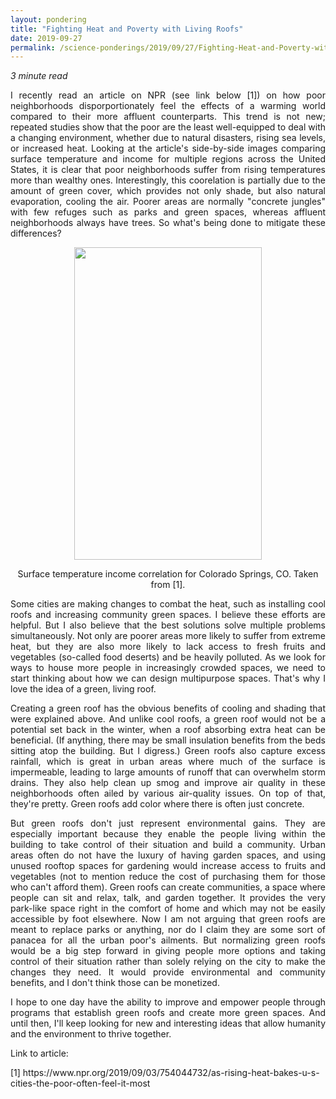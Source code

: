 ```yaml
---
layout: pondering
title: "Fighting Heat and Poverty with Living Roofs"
date: 2019-09-27
permalink: /science-ponderings/2019/09/27/Fighting-Heat-and-Poverty-with-Living-Roofs
---
```


<i>3 minute read</i>

<p align="justify">I recently read an article on NPR (see link below [1]) on how poor neighborhoods disporportionately feel the effects of 
a warming world compared to their more affluent
counterparts. This trend is not new; repeated studies show that the poor are the least well-equipped to deal with a changing environment,
whether due to natural disasters, rising sea levels, or increased heat. Looking at the article's side-by-side images comparing surface 
temperature and income for multiple regions across the United States, it is clear that poor neighborhoods suffer from rising temperatures more 
than wealthy ones. Interestingly, this coorelation is partially due to the amount of green cover, which provides not only shade, but also 
natural evaporation, cooling the air. Poorer areas are normally "concrete jungles" with few refuges such as parks and green spaces,
whereas affluent neighborhoods always have trees. So what's being done to mitigate these differences?</p>

<figure><center><img src="https://rebeccapwong.github.io/images/heat_income_correlation.png" style="width: 300px; height: 500px"/></center></figure>
<figcaption><center>Surface temperature income correlation for Colorado Springs, CO. Taken from [1].</center></figcaption>

<p align="justify">Some cities are making changes to combat the heat, such as installing cool roofs and increasing community green spaces.
I believe these efforts are helpful. But I also believe that the best solutions solve multiple problems simultaneously. Not only are poorer
areas more likely to suffer from extreme heat, but they are also more likely to lack access to fresh fruits and vegetables (so-called food
deserts) and be heavily polluted. As we look for ways to house more people in increasingly crowded spaces, we need to start thinking
about how we can design multipurpose spaces. That's why I love the idea of a green, living roof.</p>

<p align="justify">Creating a green roof has the obvious benefits of cooling and shading that were explained above. And unlike cool roofs,
a green roof would not be a potential set back in the winter, when a roof absorbing extra heat can be beneficial. 
(If anything, there may be small insulation benefits
from the beds sitting atop the building. But I digress.) Green roofs also capture excess rainfall, which is great in urban areas where
much of the surface is impermeable, leading to large amounts of runoff that can overwhelm storm drains. They also help clean up smog
and improve air quality in these neighborhoods often ailed by various air-quality issues. On top of that, they're pretty. Green roofs add color
where there is often just concrete.</p>

<p align="justify">But green roofs don't just represent environmental gains. They are especially important because they enable the people living within the 
building to take control of their situation and build a community. Urban areas often do not have the luxury of having garden spaces,
and using unused rooftop spaces for gardening would increase access to fruits and vegetables (not to mention reduce the cost of purchasing
them for those who can't afford them). Green roofs can create communities, a space where people can sit and relax, talk, and garden together. 
It provides the very park-like space right in the comfort of home and which may not be easily accessible by foot elsewhere.
Now I am not arguing that green roofs are meant to replace parks or anything, nor do I claim they are some sort of panacea for all the 
urban poor's ailments. But normalizing green roofs would be a big step forward in giving people more options and taking control
of their situation rather than solely relying on the 
city to make the changes they need. It would provide environmental and community benefits, and I don't think those can be monetized.</p>

<p align="justify">I hope to one day have the ability to improve and empower people through programs that establish green roofs and 
create more green spaces. And until then, I'll keep looking for new and interesting ideas that allow humanity and the environment
to thrive together.</p>

<p>Link to article:</p>
<p>[1] https://www.npr.org/2019/09/03/754044732/as-rising-heat-bakes-u-s-cities-the-poor-often-feel-it-most</p>
